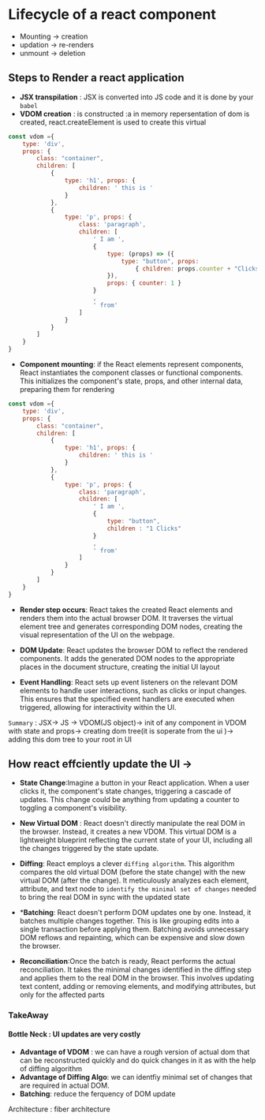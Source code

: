 # Lifecycle of a react component
* Mounting -> creation
* updation -> re-renders
* unmount -> deletion 


## Steps to Render a react application 
* **JSX transpilation** : JSX is converted into JS code and it is done by your `babel`
* **VDOM creation** : is constructed :a in memory repersentation of dom is created, react.createElement is used to create this virtual 
```js
const vdom ={
    type: 'div',
    props: {
        class: "container",
        children: [
            {
                type: 'h1', props: {
                    children: ' this is '
                }
            },
            {
                type: 'p', props: {
                    class: 'paragraph',
                    children: [
                        ' I am ',
                        {
                            type: (props) => ({
                                type: "button", props:
                                    { children: props.counter + "Clicks" }
                            }),
                            props: { counter: 1 }
                        }
                        ,
                        ' from'
                    ]
                }
            }
        ]
    }
}

``` 
* **Component mounting**: if the React elements represent components, React instantiates the component classes or functional components. This initializes the component's state, props, and other internal data, preparing them for rendering
```js
const vdom ={
    type: 'div',
    props: {
        class: "container",
        children: [
            {
                type: 'h1', props: {
                    children: ' this is '
                }
            },
            {
                type: 'p', props: {
                    class: 'paragraph',
                    children: [
                        ' I am ',
                        {
                            type: "button",
                            children : "1 Clicks"
                        }
                        ,
                        ' from'
                    ]
                }
            }
        ]
    }
}

```
*  **Render step occurs**: React takes the created React elements and renders them into the actual browser DOM. It traverses the virtual element tree and generates corresponding DOM nodes, creating the visual representation of the UI on the webpage.

*  **DOM Update**: React updates the browser DOM to reflect the rendered  components. It adds the generated DOM nodes to the appropriate places in the document structure, creating the initial UI layout

* **Event Handling**: React sets up event listeners on the relevant DOM elements to handle user interactions, such as clicks or input changes. This ensures that the specified event handlers are executed when triggered, allowing for interactivity within the UI.

`Summary` : JSX-> JS -> VDOM(JS object)-> init of any component in VDOM with state and props-> creating dom tree(it is soperate from the ui )-> adding this dom tree to your root in UI

## How react effciently update the UI -> 

* **State Change**:Imagine a button in your React application. When a user clicks it, the component's state changes, triggering a cascade of updates. This change could be anything from updating a counter to toggling a component's visibility.
* **New Virtual DOM** : React doesn't directly manipulate the real DOM in the browser. Instead, it creates a new VDOM. This virtual DOM is a lightweight blueprint reflecting the current state of your UI, including all the changes triggered by the state update.
* **Diffing**: React employs a clever `diffing algorithm`. This algorithm compares the old virtual DOM (before the state change) with the new virtual DOM (after the change). It meticulously analyzes each element, attribute, and text node to `identify the minimal set of changes` needed to bring the real DOM in sync with the updated state
* ***Batching**: React doesn't perform DOM updates one by one. Instead, it batches multiple changes together. This is like grouping edits into a single transaction before applying them. Batching avoids unnecessary DOM reflows and repainting, which can be expensive and slow down the browser.

* **Reconciliation**:Once the batch is ready, React performs the actual reconciliation. It takes the minimal changes identified in the diffing step and applies them to the real DOM in the browser. This involves updating text content, adding or removing elements, and modifying attributes, but only for the affected parts


### TakeAway
####  Bottle Neck : UI updates are very costly 

* **Advantage of VDOM** :  we can have a rough version of actual dom that can be reconstructed quickly and do quick changes in it as with the help of diffing algorithm 
* **Advantage of Diffing Algo**:  we can identfiy minimal set of changes that are required in actual DOM.
* **Batching**: reduce the ferquency of DOM update


Architecture : fiber architecture




